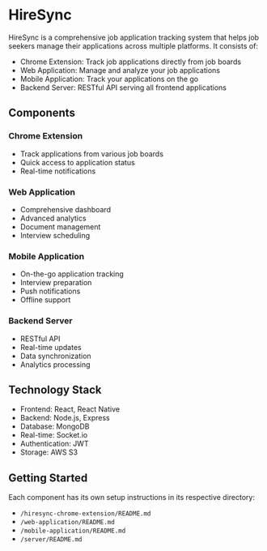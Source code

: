 # HireSync

HireSync is a comprehensive job application tracking system that helps job seekers manage their applications across multiple platforms. It consists of:

- Chrome Extension: Track job applications directly from job boards
- Web Application: Manage and analyze your job applications
- Mobile Application: Track your applications on the go
- Backend Server: RESTful API serving all frontend applications

## Components

### Chrome Extension

- Track applications from various job boards
- Quick access to application status
- Real-time notifications

### Web Application

- Comprehensive dashboard
- Advanced analytics
- Document management
- Interview scheduling

### Mobile Application

- On-the-go application tracking
- Interview preparation
- Push notifications
- Offline support

### Backend Server

- RESTful API
- Real-time updates
- Data synchronization
- Analytics processing

## Technology Stack

- Frontend: React, React Native
- Backend: Node.js, Express
- Database: MongoDB
- Real-time: Socket.io
- Authentication: JWT
- Storage: AWS S3

## Getting Started

Each component has its own setup instructions in its respective directory:

- `/hiresync-chrome-extension/README.md`
- `/web-application/README.md`
- `/mobile-application/README.md`
- `/server/README.md`
